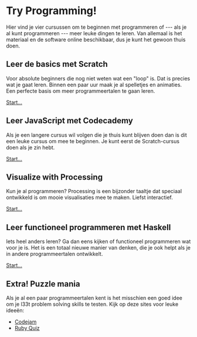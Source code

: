 # Try Programming!

Hier vind je vier cursussen om te beginnen met programmeren of --- als je al
kunt programmeren --- meer leuke dingen te leren. Van allemaal is het materiaal
en de software online beschikbaar, dus je kunt het gewoon thuis doen.

## Leer de basics met Scratch

Voor absolute beginners die nog niet weten wat een "loop" is. Dat is precies
wat je gaat leren. Binnen een paar uur maak je al spelletjes en animaties. Een
perfecte basis om meer programmeertalen te gaan leren.

[Start...](/scratch/getting-started)

## Leer JavaScript met Codecademy

Als je een langere cursus wil volgen die je thuis kunt blijven doen dan is dit
een leuke cursus om mee te beginnen. Je kunt eerst de Scratch-cursus doen als
je zin hebt.

[Start...](/codecademy/getting-started--2)

## Visualize with Processing

Kun je al programmeren? Processing is een bijzonder taaltje dat speciaal
ontwikkeld is om mooie visualisaties mee te maken. Liefst interactief.

[Start...](/processing/getting-started--3)

## Leer functioneel programmeren met Haskell

Iets heel anders leren? Ga dan eens kijken of functioneel programmeren wat voor
je is. Het is een totaal nieuwe manier van denken, die je ook helpt als je in
andere programmeertalen ontwikkelt.

[Start...](/haskell/getting-started--4)

## Extra! Puzzle mania

Als je al een paar programmeertalen kent is het misschien een goed idee om je
l33t problem solving skills te testen. Kijk op deze sites voor leuke idee&euml;n:

- [Codejam](http://code.google.com/codejam/)
- [Ruby Quiz](http://rubyquiz.strd6.com)

